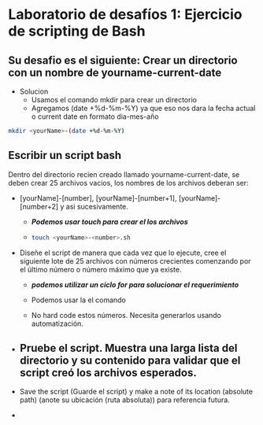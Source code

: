 # Laboratorio de desafíos 1: Ejercicio de scripting de Bash

## Su desafio es el siguiente: Crear un directorio con un nombre de yourname-current-date

- Solucion
  - Usamos el comando mkdir para crear un directorio 
  - Agregamos (date +%d-%m-%Y) ya que eso nos dara la fecha actual o current date en formato dia-mes-año
```.sh
mkdir <yourName>-(date +%d-%m-%Y)
```

## Escribir un script bash

 Dentro del directorio recien creado llamado yourname-current-date, se deben crear 25 archivos vacios, los nombres de los archivos deberan ser:
- [yourName]-[number], [yourName]-[number+1], [yourName]-[number+2] y asi sucesivamente.
  - ***Podemos usar touch para crear el los archivos***
  - ```.sh
    touch <yourName>-<number>.sh 
    ```
- Diseñe el script de manera que cada vez que lo ejecute, cree el siguiente lote de 25 archivos con números crecientes comenzando por el último número o número máximo que ya 
existe. 

  - ***podemos utilizar un ciclo for para solucionar el requerimiento***
  - Podemos usar la el comando 

  - No hard code estos números. Necesita generarlos usando automatización.
- Pruebe el script. Muestra una larga lista del directorio y su contenido para validar que el script creó los archivos esperados.
  -

- Save the script (Guarde el script) y make a note of its location (absolute path) (anote su ubicación (ruta absoluta)) para referencia futura.
- 

